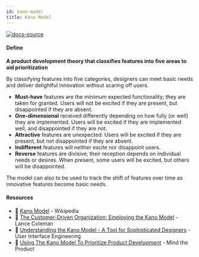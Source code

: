 ```yaml
---
id: kano-model
title: Kano Model
---
```


[![docs-source](https://img.shields.io/badge/SRC-UX%20Companion-blue)](https://play.google.com/store/apps/details?id=com.cyberduck.uxcompanion)

#### Define

**A product development theory that classifies features into five areas to aid prioritization**

By classifying features into five categories, designers can meet basic needs and deliver delightful innovation without scaring off users.

* **Must-have** features are the minimum expected functionality; they are taken for granted. Users will not be excited if they are present, but disappointed if they are absent.
* **One-dimensional** received differently depending on how fully (or well) they are implemented. Users will be excited if they are implemented well, and disappointed if they are not.
* **Attractive** features are unexpected. Users will be excited if they are present, but not disappointed if they are absent.
* **Indifferent** features will neither excite nor disappoint users.
* **Reverse** features are divisive; their reception depends on individual needs or desires. When present, some users will be excited, but others will be disappointed.

The model can also to be used to track the shift of features over time as innovative features become basic needs.

#### Resources

* 📃 [Kano Model](https://en.wikipedia.org/wiki/Kano_model) - Wikipedia
* 📘 [The Customer-Driven Organization: Employing the Kano Model](https://www.amazon.co.uk/Customer-Driven-Organization-Employing-Kano-Model/dp/1482217104) - Lance Coleman
* 📃 [Understanding the Kano Model - A Tool for Sophisticated Designers](https://articles.uie.com/kano_model/) - User Interface Engineering
* 📃 [Using The Kano Model To Prioritize Product Development](https://www.mindtheproduct.com/2013/07/using-the-kano-model-to-prioritize-product-development/) - Mind the Product